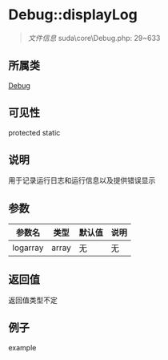# Debug::displayLog

> *文件信息* suda\core\Debug.php: 29~633
## 所属类 

[Debug](../Debug.md)

## 可见性

  protected  static
## 说明

用于记录运行日志和运行信息以及提供错误显示

## 参数

 
| 参数名 | 类型 | 默认值 | 说明 |
|--------|-----|-------|-------|
 | logarray |  array | 无 | 无 |
## 返回值
返回值类型不定
## 例子

example